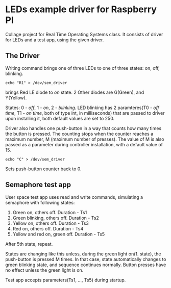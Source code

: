 # LEDs example driver for Raspberry PI

Collage project for Real Time Operating Systems class.
It consists of driver for LEDs and a test app, using the given driver.

## The Driver

Writing command brings one of three LEDs to one of three states: on, off, blinking.

```
echo "R1" > /dev/sem_driver
```

brings Red LE diode to _on_ state. 2 Other diodes are G(Green), and Y(Yellow).

States: 0 - _off_, 1 - _on_, 2 - _blinking_. LED blinking has 2 paramteres(T0 - _off time_, T1 - _on time_, both of type int, in milliseconds) that are passed to driver upon installing it, both default values are set to 250.

Driver also handles one push-button in a way that counts how many times the button is pressed. The counting stops when the counter reaches a maximum number, M (maximum number of presses). The value of M is also passed as a parameter during controller installation, with a default value of 15.

```
echo "C" > /dev/sem_driver
```

Sets push-button counter back to 0.

## Semaphore test app

User space test app uses read and write commands, simulating a semaphore with following states:

1. Green on, others off. Duration - Ts1
2. Green blinking, others off. Duration - Ts2
3. Yellow on, others off. Duration - Ts3
4. Red on, others off. Duration - Ts4
5. Yellow and red on, green off. Duration - Ts5

After 5th state, repeat.

States are changing like this unless, during the green light on(1. state), the push-button is pressed M times. In that case, state automatically changes to green blinking state, and sequence continues normally. Button presses have no effect unless the green light is on.

Test app accepts parameters(Ts1, ..., Ts5) during startup.
